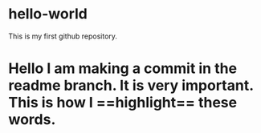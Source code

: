 # hello-world
This is my first github repository. 
# Hello I am making a commit in the readme branch. It is **very important**. This is how I ==highlight== these words.
